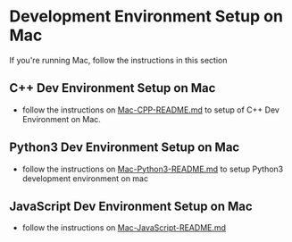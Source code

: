 # Development Environment Setup on Mac

If you're running Mac, follow the instructions in this section

## C++ Dev Environment Setup on Mac

- follow the instructions on [Mac-CPP-README.md](Mac-CPP-README.md) to setup of C++ Dev Environment on Mac.

## Python3 Dev Environment Setup on Mac

- follow the instructions on [Mac-Python3-README.md](Mac-Python3-README.md) to setup Python3 development environment on mac

## JavaScript Dev Environment Setup on Mac

- follow the instructions on [Mac-JavaScript-README.md](Mac-JavaScript-README.md)